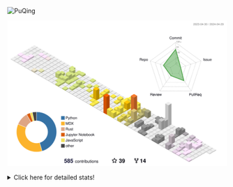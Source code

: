 ![PuQing](https://user-images.githubusercontent.com/27223114/171565019-9a56fae6-b08b-421f-99db-7e830da42371.png)

![](./profile-3d-contrib/profile-season-animate.svg)

<details>
<summary>Click here for detailed stats!</summary>

<!--START_SECTION:waka-->
![Lines of code](https://img.shields.io/badge/From%20Hello%20World%20I%27ve%20Written-1.4%20million%20lines%20of%20code-blue)

**🐱 My GitHub Data** 

> 📦 373.9 kB Used in GitHub's Storage 
 > 
> 🏆 218 Contributions in the Year 2024
 > 
> 🚫 Not Opted to Hire
 > 
> 📜 48 Public Repositories 
 > 
> 🔑 29 Private Repositories 
 > 
**I'm an Early 🐤** 

```text
🌞 Morning                577 commits         ██░░░░░░░░░░░░░░░░░░░░░░░   07.54 % 
🌆 Daytime                3545 commits        ████████████░░░░░░░░░░░░░   46.33 % 
🌃 Evening                1579 commits        █████░░░░░░░░░░░░░░░░░░░░   20.64 % 
🌙 Night                  1950 commits        ██████░░░░░░░░░░░░░░░░░░░   25.49 % 
```


📊 **This Week I Spent My Time On** 

```text
💬 Programming Languages: 
Python                   1 hr 56 mins        █████████████████░░░░░░░░   67.27 % 
Markdown                 45 mins             ███████░░░░░░░░░░░░░░░░░░   26.43 % 
Docker                   8 mins              █░░░░░░░░░░░░░░░░░░░░░░░░   04.73 % 
Other                    1 min               ░░░░░░░░░░░░░░░░░░░░░░░░░   00.76 % 
YAML                     0 secs              ░░░░░░░░░░░░░░░░░░░░░░░░░   00.47 % 

🔥 Editors: 
VS Code                  2 hrs 5 mins        ██████████████████░░░░░░░   72.81 % 
Obsidian                 45 mins             ███████░░░░░░░░░░░░░░░░░░   26.43 % 
iTerm2                   1 min               ░░░░░░░░░░░░░░░░░░░░░░░░░   00.76 % 

💻 Operating System: 
WSL                      1 hr 3 mins         █████████░░░░░░░░░░░░░░░░   36.79 % 
Linux                    1 hr 1 min          █████████░░░░░░░░░░░░░░░░   35.68 % 
Mac                      47 mins             ███████░░░░░░░░░░░░░░░░░░   27.53 % 
```


<!--END_SECTION:waka-->
</details>
